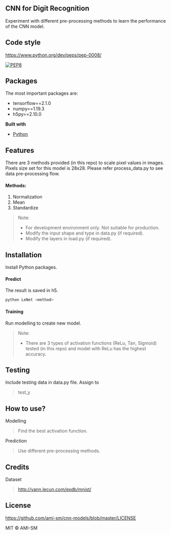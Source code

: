 
## CNN for Digit Recognition

Experiment with different pre-processing methods to learn the performance of the CNN model.


## Code style
https://www.python.org/dev/peps/pep-0008/

[![PEP8](https://img.shields.io/badge/code%20style-pep8-orange.svg)](https://www.python.org/dev/peps/pep-0008/)

## Packages
The most important packages are:
* tensorflow==2.1.0
* numpy==1.19.3
* h5py==2.10.0


<b>Built with</b>
- [Python](https://www.python.org/)

## Features
There are 3 methods provided (in this repo) to scale pixel values in images. Pixels size set for this model is 28x28. Please refer process_data.py to see data pre-processing flow.

#### Methods:
1) Normalization
2) Mean
3) Standardize

>Note:
>* For development environment only. Not suitable for production.
>* Modify the input shape and type in data.py (if required).
>* Modify the layers in load.py (if required).


## Installation
Install Python packages.

#### Predict
The result is saved in h5.
```sh
python LeNet <method>
```

#### Training

Run modelling to create new model.

>Note: 
>* There are 3 types of activation functions (ReLu, Tan, Sigmoid) tested (in this repo) and model with ReLu has the highest accuracy.

## Testing
Include testing data in data.py file. Assign to
>test_y

## How to use?
Modelling
>Find the best activation function.

Prediction
>Use different pre-processing methods.

## Credits
Dataset 
>http://yann.lecun.com/exdb/mnist/ 

## License
https://github.com/ami-sm/cnn-models/blob/master/LICENSE

MIT © AMI-SM
